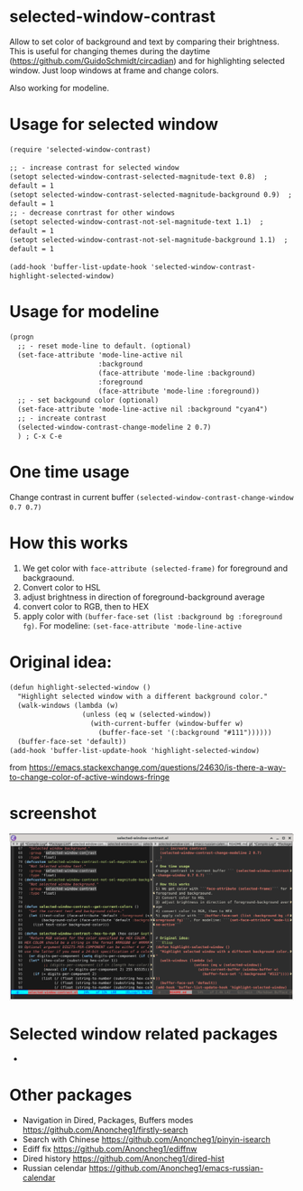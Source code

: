 # selected-window-contrast

Allow to set color of background and text by comparing their brightness. This is useful for changing themes during the daytime (https://github.com/GuidoSchmidt/circadian) and for highlighting selected window. Just loop windows at frame and change colors.

Also working for modeline.

# Usage for selected window
```Elisp
(require 'selected-window-contrast)

;; - increase contrast for selected window
(setopt selected-window-contrast-selected-magnitude-text 0.8)  ; default = 1
(setopt selected-window-contrast-selected-magnitude-background 0.9)  ; default = 1
;; - decrease conrtrast for other windows
(setopt selected-window-contrast-not-sel-magnitude-text 1.1)  ; default = 1
(setopt selected-window-contrast-not-sel-magnitude-background 1.1)  ; default = 1

(add-hook 'buffer-list-update-hook 'selected-window-contrast-highlight-selected-window)
```

# Usage for modeline
```Elisp
(progn
  ;; - reset mode-line to default. (optional)
  (set-face-attribute 'mode-line-active nil
                      :background
                      (face-attribute 'mode-line :background)
                      :foreground
                      (face-attribute 'mode-line :foreground))
  ;; - set backgound color (optional)
  (set-face-attribute 'mode-line-active nil :background "cyan4")
  ;; - increate contrast
  (selected-window-contrast-change-modeline 2 0.7)
  ) ; C-x C-e
```
# One time usage
Change contrast in current buffer ``` (selected-window-contrast-change-window 0.7 0.7) ```

# How this works
1) We get color with ```face-attribute (selected-frame)``` for foreground and backgraound.
2) Convert color to HSL
3) adjust brightness in direction of foreground-background average
4) convert color to RGB, then to HEX
5) apply color with ```(buffer-face-set (list :background bg :foreground fg)```. For modeline: ```(set-face-attribute 'mode-line-active```


# Original idea:
```Elisp
(defun highlight-selected-window ()
  "Highlight selected window with a different background color."
  (walk-windows (lambda (w)
                  (unless (eq w (selected-window))
                    (with-current-buffer (window-buffer w)
                      (buffer-face-set '(:background "#111"))))))
  (buffer-face-set 'default))
(add-hook 'buffer-list-update-hook 'highlight-selected-window)
```
from https://emacs.stackexchange.com/questions/24630/is-there-a-way-to-change-color-of-active-windows-fringe

# screenshot
![](https://raw.githubusercontent.com/Anoncheg1/public-share/refs/heads/main/selected-window-contrast.png)

# Selected window related packages
-
# Other packages
- Navigation in Dired, Packages, Buffers modes https://github.com/Anoncheg1/firstly-search
- Search with Chinese https://github.com/Anoncheg1/pinyin-isearch
- Ediff fix https://github.com/Anoncheg1/ediffnw
- Dired history https://github.com/Anoncheg1/dired-hist
- Russian celendar https://github.com/Anoncheg1/emacs-russian-calendar
